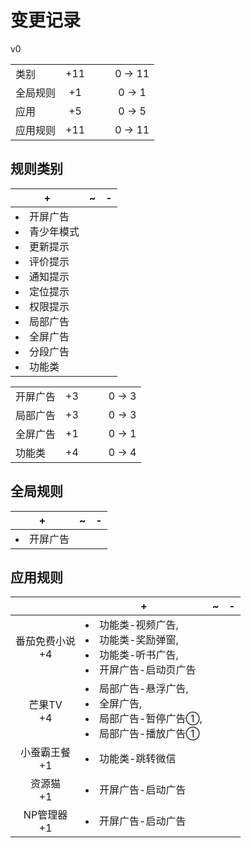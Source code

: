 # 变更记录

v0

||||||
|-|:-:|:-:|:-:|:-:|
|类别|+11|||0 -> 11|
|全局规则|+1|||0 -> 1|
|应用|+5|||0 -> 5|
|应用规则|+11|||0 -> 11|

## 规则类别

|+|~|-|
|-|-|-|
|<li>开屏广告<li>青少年模式<li>更新提示<li>评价提示<li>通知提示<li>定位提示<li>权限提示<li>局部广告<li>全屏广告<li>分段广告<li>功能类|||

||||||
|-|:-:|:-:|:-:|:-:|
|开屏广告|+3|||0 -> 3|
|局部广告|+3|||0 -> 3|
|全屏广告|+1|||0 -> 1|
|功能类|+4|||0 -> 4|

## 全局规则

|+|~|-|
|-|-|-|
|<li>开屏广告|||

## 应用规则

||+|~|-|
|:-:|-|-|-|
|番茄免费小说<br>+4|<li>功能类-视频广告,<li>功能类-奖励弹窗,<li>功能类-听书广告,<li>开屏广告-启动页广告|||
|芒果TV<br>+4|<li>局部广告-悬浮广告,<li>全屏广告,<li>局部广告-暂停广告①,<li>局部广告-播放广告①|||
|小蚕霸王餐<br>+1|<li>功能类-跳转微信|||
|资源猫<br>+1|<li>开屏广告-启动广告|||
|NP管理器<br>+1|<li>开屏广告-启动广告|||
